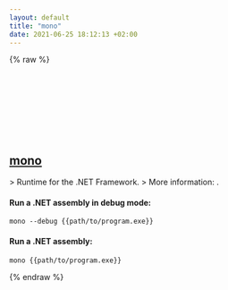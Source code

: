 ```yaml
---
layout: default
title: "mono"
date: 2021-06-25 18:12:13 +02:00
---
```

{% raw %}
<h2 id="mono">
  <a href="/en/linux/mono.html">mono</a> <a href="#mono"><svg class="icon">
    <use href="/assets/images/unicode_sprite.svg#link" />
  </svg></a>
</h2>
> Runtime for the .NET Framework.
> More information: <https://www.mono-project.com/docs/>.

#### Run a .NET assembly in debug mode:
```shell
mono --debug {{path/to/program.exe}}
```
#### Run a .NET assembly:
```shell
mono {{path/to/program.exe}}
```
{% endraw %}